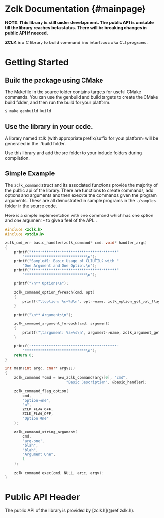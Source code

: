 # Zclk Documentation                {#mainpage}

**NOTE: This library is still under development. The public API is unstable till the library reaches beta status. There will be breaking changes in public API if needed.**

**ZCLK** is a C library to build command line interfaces aka CLI programs.

# Getting Started

## Build the package using CMake
The Makefile in the source folder contains targets for useful CMake commands.
You can use the genbuild and build targets to create the CMake build folder,
and then run the build for your platform.

```bash
$ make genbuild build
```
## Use the library in your code.
A library named zclk (with appropriate prefix/suffix for your platform) will
be generated in the ./build folder.

Use this library and add the src folder to your include folders during
compilation.

## Simple Example
The `zclk_command` struct and its associated functions provide the majority
of the public api of the library. There are functions to create commands,
add options and arguments and then execute the commands given the program
arguments. These are all demostrated in sample programs in the `./samples`
folder in the source code.

Here is a simple implementation with one command which has one option and one
argument - to give a feel of the API...

```c
#include <zclk.h>
#include <stdio.h>

zclk_cmd_err basic_handler(zclk_command* cmd, void* handler_args)
{
    printf("***************************************"
        "****************************\n");
    printf("Sample#1: Basic Usage of CLIUTILS with "
        "One Argument and One Option.\n");
    printf("***************************************"
        "****************************\n");

    printf("\n** Options\n");

    zclk_command_option_foreach(cmd, opt)
    {
        printf("\toption: %s=%d\n", opt->name, zclk_option_get_val_flag(opt));
    }

    printf("\n** Arguments\n");

    zclk_command_argument_foreach(cmd, argument)
    {
        printf("\targument: %s=%s\n", argument->name, zclk_argument_get_val_string(argument));
    }

    printf("***************************************"
        "****************************\n");
    return 0;
}

int main(int argc, char* argv[])
{
    zclk_command *cmd = new_zclk_command(argv[0], "cmd",
                            "Basic Description", &basic_handler);
    
    zclk_command_flag_option(
        cmd,
        "option-one",
        "o", 
        ZCLK_FLAG_OFF,
        ZCLK_FLAG_OFF, 
        "Option One"
    );

    zclk_command_string_argument(
        cmd,
        "arg-one",
        "blah",
        "blah",
        "Argument One",
        1
    );
    
    zclk_command_exec(cmd, NULL, argc, argv);
}

```

# Public API Header
The public API of the library is provided by [zclk.h](@ref zclk.h).